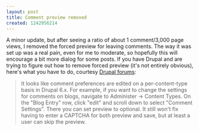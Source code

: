 ```yaml
---
layout: post
title: Comment preview removed
created: 1242956214
---
```

A minor update, but after seeing a ratio of about 1 comment/3,000 page views, I removed the forced preview for leaving comments. The way it was set up was a real pain, even for me to moderate, so hopefully this will encourage a bit more dialog for some posts. If you have Drupal and are trying to figure out how to remove forced preview (it's not entirely obvious), here's what you have to do, courtesy <a href="http://drupal.org/node/57842#comment-998037">Drupal forums</a>:
<blockquote>It looks like comment preferences are edited on a per-content-type basis in Drupal 6.x. For example, if you want to change the settings for comments on blogs, navigate to Administer -> Content Types. On the "Blog Entry" row, click "edit" and scroll down to select "Comment Settings". There you can set preview to optional. It still won't fix having to enter a CAPTCHA for both preview and save, but at least a user can skip the preview.</blockquote>
